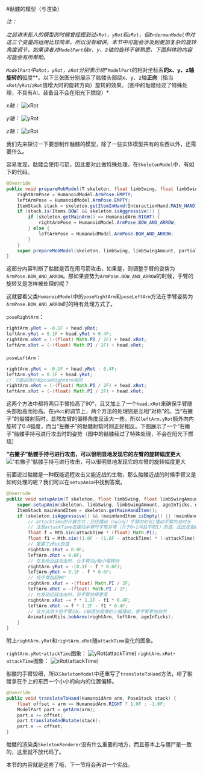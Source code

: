 #骷髅的模型（与渲染）

*注：*  

*之前讲末影人的模型的时候曾经提到过`xRot`，`yRot`和`zRot`，但`EndermanModel`中对这三个变量的运用比较简单，所以没有细讲。本节中可能会涉及到更加复杂的旋转角度调节，如果读者对`ModelPart`绕x、y、z轴的旋转不够熟悉，下面斜体的内容可能会有所帮助。*

*`ModelPart`中`xRot`，`yRot`，`zRot`分别表示绕**`ModelPart`的相对坐标系**的x、y、z轴旋转的**弧度**。以下三张图分别展示了骷髅头部绕x、y、z轴**正向**（指当`xRot`/`yRot`/`zRot`值增大时的旋转方向）旋转的效果。（图中的骷髅经过了特殊处理，不具有AI、装备且不会在阳光下燃烧）*  

*x轴：*
![xRot](../images/xRot.webp)

*y轴：*
![yRot](../images/yRot.webp)

*z轴：*
![zRot](../images/zRot.webp)

我们先来探讨一下要想制作骷髅的模型，除了一些实体模型共有的东西以外，还需要什么。  

容易发现，骷髅会使用弓箭，因此要对此做特殊处理。在`SkeletonModel`中，有如下的代码。
```java
@Override
public void prepareMobModel(T skeleton, float limbSwing, float limbSwingAmount, float partialTicks) {
    rightArmPose = HumanoidModel.ArmPose.EMPTY;
    leftArmPose = HumanoidModel.ArmPose.EMPTY;
    ItemStack stack = skeleton.getItemInHand(InteractionHand.MAIN_HAND);
    if (stack.is(Items.BOW) && skeleton.isAggressive()) {
        if (skeleton.getMainArm() == HumanoidArm.RIGHT) {
            rightArmPose = HumanoidModel.ArmPose.BOW_AND_ARROW;
        } else {
            leftArmPose = HumanoidModel.ArmPose.BOW_AND_ARROW;
        }
    }
    super.prepareMobModel(skeleton, limbSwing, limbSwingAmount, partialTicks);
}
```
这部分内容判断了骷髅是否在用弓箭攻击，如果是，则调整手臂的姿势为`ArmPose.BOW_AND_ARROW`。那如果姿势为`ArmPose.BOW_AND_ARROW`的时候，手臂的旋转又是怎样被处理的呢？

这就要看父类`HumanoidModel`中的`poseRightArm`和`poseLeftArm`方法在手臂姿势为`ArmPose.BOW_AND_ARROW`时的特有处理方式了。   

`poseRightArm`：
```java
rightArm.yRot = -0.1F + head.yRot;
leftArm.yRot = 0.1F + head.yRot + 0.4F;
rightArm.xRot = (-(float) Math.PI / 2F) + head.xRot;
leftArm.xRot = (-(float) Math.PI / 2F) + head.xRot;
```

`poseLeftArm`：
```java
rightArm.yRot = -0.1F + head.yRot - 0.4F;
leftArm.yRot = 0.1F + head.yRot;
// 下面这两行和poseRightArm相同
rightArm.xRot = (-(float) Math.PI / 2F) + head.xRot;
leftArm.xRot = (-(float) Math.PI / 2F) + head.xRot;
```

这两个方法中都将两只手臂抬高了90°，且又加上了一个`head.xRot`来确保手臂随头部抬高而抬高。在`yRot`的调节上，两个方法的处理则是互相“对称”的。当“右撇子”的骷髅射箭时，显然左臂的偏移角度应该大一些，所以`leftArm.yRot`额外向内旋转了0.4弧度，而当“左撇子”的骷髅射箭时则正好相反。下图展示了一个“右撇子”骷髅手持弓进行攻击时的姿势（图中的骷髅经过了特殊处理，不会在阳光下燃烧）  

**“右撇子”骷髅手持弓进行攻击，可以很明显地发现它的左臂的旋转幅度更大**
![“右撇子”骷髅手持弓进行攻击，可以很明显地发现它的左臂的旋转幅度更大](../images/right-handed.webp)

前面说过骷髅是一种既能远程攻击又能近战的生物，那么骷髅近战的时候手臂又是如何处理的呢？我们可以在`setupAnim`中找到答案。
```java
@Override
public void setupAnim(T skeleton, float limbSwing, float limbSwingAmount, float ageInTicks, float netHeadYaw, float headPitch) {
    super.setupAnim(skeleton, limbSwing, limbSwingAmount, ageInTicks, netHeadYaw, headPitch);
    ItemStack mainHandItem = skeleton.getMainHandItem();
    if (skeleton.isAggressive() && (mainHandItem.isEmpty() || !mainHandItem.is(Items.BOW))) {
        // attackTime的计算方式：已经摆动（swing）手臂的时长/摆动手臂的总时长
        // 注意attackTime在摆动手臂时才取非零（介于0~1间且不取1）的值，因此在骷髅未摆动手臂进行攻击时以下两个局部变量的值均为0
        float f = Mth.sin(attackTime * (float) Math.PI);
        float f1 = Mth.sin((1.0F - (1.0F - attackTime) * (-attackTime)) * (float) Math.PI);
        // 重置了zRot的值
        rightArm.zRot = 0.0F;
        leftArm.zRot = 0.0F;
        // 在发动近战攻击时，让手臂沿y轴小幅转动
        rightArm.yRot = -(0.1F - f * 0.6F);
        leftArm.yRot = 0.1F - f * 0.6F;
        // 将手臂抬起90°
        rightArm.xRot = -(float) Math.PI / 2F;
        leftArm.xRot = -(float) Math.PI / 2F;
        // 在发动近战攻击时，将手臂抬得更高
        rightArm.xRot -= f * 1.2F - f1 * 0.4F;
        leftArm.xRot -= f * 1.2F - f1 * 0.4F;
        // 该方法用于给手臂沿x、z轴添加规律的小幅摆动，使手臂更加自然
        AnimationUtils.bobArms(rightArm, leftArm, ageInTicks);
    }
}
```
附上`rightArm.yRot`和`rightArm.xRot`随`attackTime`变化的图象。  

`rightArm.yRot`-`attackTime`图象：
![yRot(attackTime)](../images/yRot_function.webp)
`rightArm.xRot`-`attackTime`图象：
![xRot(attackTime)](../images/xRot_function.webp)

骷髅的手臂较细，所以`SkeletonModel`中还重写了`translateToHand`方法，给了骷髅拿在手上的东西一个小小的向内的位置偏移。
```java
@Override
public void translateToHand(HumanoidArm arm, PoseStack stack) {
    float offset = arm == HumanoidArm.RIGHT ? 1.0F : -1.0F;
    ModelPart part = getArm(arm);
    part.x += offset;
    part.translateAndRotate(stack);
    part.x -= offset;
}
```

骷髅的渲染类`SkeletonRenderer`没有什么重要的地方，而且基本上与僵尸是一致的，这里就不放代码了。  

本节的内容就是这些了哦，下一节将会再讲一个实战。